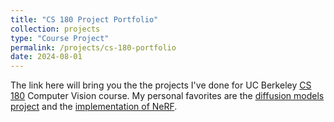 ```yaml
---
title: "CS 180 Project Portfolio"
collection: projects
type: "Course Project"
permalink: /projects/cs-180-portfolio
date: 2024-08-01
---
```


The link here will bring you the the projects I've done for UC Berkeley [CS 180](https://cal-cs180.github.io/fa24/) Computer Vision course. My personal favorites are the [diffusion models project](https://ltcyb.github.io/cs180-portfolio/proj5/) and the [implementation of NeRF](https://ltcyb.github.io/cs180-portfolio/proj6/).
